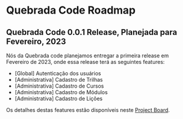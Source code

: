 # Quebrada Code Roadmap

## Quebrada Code 0.0.1 Release, Planejada para Fevereiro, 2023
Nós da Quebrada code planejamos entregar a primeira release em Fevereiro de 2023, onde essa release terá as seguintes features:

* [Global] Autenticação dos usuários
* [Administrativa] Cadastro de Trilhas
* [Administrativa] Cadastro de Cursos
* [Administrativa] Cadastro de Módulos
* [Administrativa] Cadastro de Lições 

Os detalhes destas features estão disponíveis neste [Project Board](https://github.com/orgs/quebrada-code/projects/1/views/1).